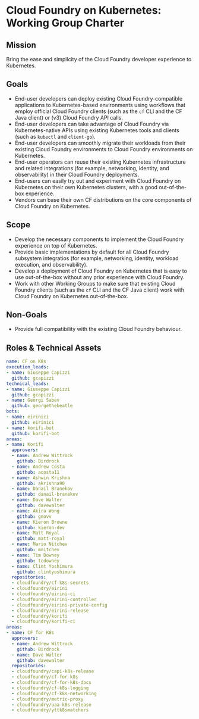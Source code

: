 # Cloud Foundry on Kubernetes: Working Group Charter

## Mission

Bring the ease and simplicity of the Cloud Foundry developer experience to Kubernetes.


## Goals

- End-user developers can deploy existing Cloud Foundry-compatible applications to Kubernetes-based environments using workflows that employ official Cloud Foundry clients (such as the `cf` CLI and the CF Java client) or (v3) Cloud Foundry API calls.
- End-user developers can take advantage of Cloud Foundry via Kubernetes-native APIs using existing Kubernetes tools and clients (such as `kubectl` and `client-go`).
- End-user developers can smoothly migrate their workloads from their existing Cloud Foundry environments to Cloud Foundry environments on Kubernetes.
- End-user operators can reuse their existing Kubernetes infrastructure and related integrations (for example, networking, identity, and observability) in their Cloud Foundry deployments.
- End-users can easily try out and experiment with Cloud Foundry on Kubernetes on their own Kubernetes clusters, with a good out-of-the-box experience.
- Vendors can base their own CF distributions on the core components of Cloud Foundry on Kubernetes.

## Scope

- Develop the necessary components to implement the Cloud Foundry experience on top of Kubernetes.
- Provide basic implementations by default for all Cloud Foundry subsystem integratios (for example, networking, identity, workload execution, and observability).
- Develop a deployment of Cloud Foundry on Kubernetes that is easy to use out-of-the-box without any prior experience with Cloud Foundry.
- Work with other Working Groups to make sure that existing Cloud Foundry clients (such as the `cf` CLI and the CF Java client) work with Cloud Foundry on Kubernetes out-of-the-box.

## Non-Goals

- Provide full compatibility with the existing Cloud Foundry behaviour.

## Roles & Technical Assets

```yaml
name: CF on K8s
execution_leads:
- name: Giuseppe Capizzi
  github: gcapizzi
technical_leads:
- name: Giuseppe Capizzi
  github: gcapizzi
- name: Georgi Sabev
  github: georgethebeatle
bots:
- name: eirinici
  github: eirinici
- name: korifi-bot
  github: korifi-bot
areas:
- name: Korifi
  approvers:
  - name: Andrew Wittrock
    github: Birdrock
  - name: Andrew Costa
    github: acosta11
  - name: Ashwin Krishna
    github: akrishna90
  - name: Danail Branekov
    github: danail-branekov
  - name: Dave Walter
    github: davewalter
  - name: Akira Wong
    github: gnovv
  - name: Kieron Browne
    github: kieron-dev
  - name: Matt Royal
    github: matt-royal
  - name: Mario Nitchev
    github: mnitchev
  - name: Tim Downey
    github: tcdowney
  - name: Clint Yoshimura
    github: clintyoshimura
  repositories:
  - cloudfoundry/cf-k8s-secrets
  - cloudfoundry/eirini
  - cloudfoundry/eirini-ci
  - cloudfoundry/eirini-controller
  - cloudfoundry/eirini-private-config
  - cloudfoundry/eirini-release
  - cloudfoundry/korifi
  - cloudfoundry/korifi-ci
areas:
- name: CF for K8s
  approvers:
  - name: Andrew Wittrock
    github: Birdrock
  - name: Dave Walter
    github: davewalter
  repositories:
  - cloudfoundry/capi-k8s-release
  - cloudfoundry/cf-for-k8s
  - cloudfoundry/cf-for-k8s-docs
  - cloudfoundry/cf-k8s-logging
  - cloudfoundry/cf-k8s-networking
  - cloudfoundry/metric-proxy
  - cloudfoundry/uaa-k8s-release
  - cloudfoundry/yttk8smatchers
```
